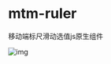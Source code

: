 # mtm-ruler
移动端标尺滑动选值js原生组件

 ![img](https://github.com/zhalice2011/mtm-ruler/blob/master/index-changes2.gif)
